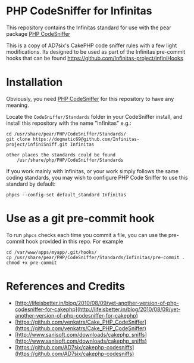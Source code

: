 PHP CodeSniffer for Infinitas
=============================

This repository contains the Infinitas standard for use with the pear package [PHP CodeSniffer](http://pear.php.net/package/PHP_CodeSniffer)

This is a copy of AD7six's CakePHP code sniffer rules with a few light modifications. Its designed to be used as part of the Infinitas pre-commit hooks that can be found https://github.com/Infinitas-project/infiniHooks

# Installation

Obviously, you need [PHP CodeSniffer](http://pear.php.net/package/PHP_CodeSniffer/download) for this repository to have any meaning.

Locate the `CodeSniffer/Standards` folder in your CodeSniffer install, and install this repository with the name "Infinitas" e.g.:

	cd /usr/share/pear/PHP/CodeSniffer/Standards/
	git clone https://dogmatic69@github.com/Infinitas-project/infiniSniff.git Infinitas

	other places the standards could be found
		/usr/share/php/PHP/CodeSniffer/Standards

If you work mainly with Infinitas, or your work simply follows the same coding standards, you may wish to configure PHP Code Sniffer to use this standard by default:

	phpcs --config-set default_standard Infinitas

# Use as a git pre-commit hook

To run `phpcs` checks each time you commit a file, you can use the pre-commit hook provided in this repo. For example

	cd /var/www/apps/myapp/.git/hooks/
	cp /usr/share/pear/PHP/CodeSniffer/Standards/Infinitas/pre-commit .
	chmod +x pre-commit

# References and Credits

* [http://lifeisbetter.in/blog/2010/08/09/yet-another-version-of-php-codesniffer-for-cakephp](http://lifeisbetter.in/blog/2010/08/09/yet-another-version-of-php-codesniffer-for-cakephp)
* [https://github.com/venkatrs/Cake_PHP_CodeSniffer](https://github.com/venkatrs/Cake_PHP_CodeSniffer)
* [http://www.sanisoft.com/downloads/cakephp_sniffs](http://www.sanisoft.com/downloads/cakephp_sniffs)
* [https://github.com/AD7six/cakephp-codesniffs](https://github.com/AD7six/cakephp-codesniffs)